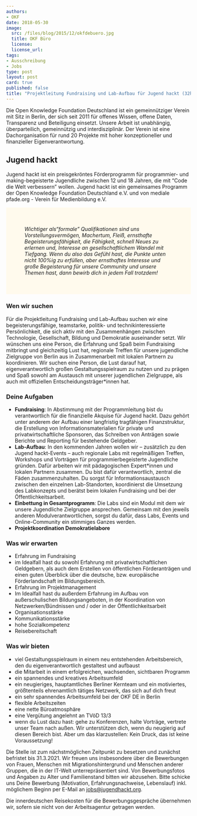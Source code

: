 ```yaml
---
authors: 
- OKF
date: 2018-05-30
image:
  src: /files/blog/2015/12/okfdebuero.jpg
  title: OKF Büro
  license: 
  license_url: 
tags:
- Ausschreibung
- Jobs
type: post
layout: post
card: true
published: false
title: "Projektleitung Fundraising und Lab-Aufbau für Jugend hackt (32h)"
---
```


Die Open Knowledge Foundation Deutschland ist ein gemeinnütziger Verein mit Sitz in Berlin, der sich seit 2011 für offenes 
Wissen, offene Daten, Transparenz und Beteiligung einsetzt. Unsere Arbeit ist unabhängig, überparteilich, gemeinnützig und 
interdisziplinär. Der Verein ist eine Dachorganisation für rund 20 Projekte mit hoher konzeptioneller und finanzieller 
Eigenverantwortung. 

## Jugend hackt
Jugend hackt ist ein preisgekröntes Förderprogramm für programmier- und making-begeisterte Jugendliche zwischen 12 und 18 Jahren, die mit “Code die Welt verbessern” wollen. Jugend hackt ist ein gemeinsames Programm der Open Knowledge Foundation Deutschland e.V. und von mediale pfade.org - Verein für Medienbildung e.V.

<p style="background-color: #fffaed; padding: 50px;">
   <i>Wichtiger als“formale” Qualifikationen sind uns Vorstellungsvermögen, Machertum, Fleiß, ernsthafte Begeisterungsfähigkeit, die Fähigkeit, schnell Neues zu erlernen und, Interesse an gesellschaftlichem Wandel mit Tiefgang. Wenn du also das Gefühl hast, die Punkte unten nicht 100%ig zu erfüllen, aber ernsthaftes Interesse und große Begeisterung für unsere Community und unsere Themen hast, dann bewirb dich in jedem Fall trotzdem!</i>
</p>

### Wen wir suchen
Für die Projektleitung Fundraising und Lab-Aufbau suchen wir eine begeisterungsfähige, teamstarke, politik- und technikinteressierte Persönlichkeit, die sich aktiv mit den Zusammenhängen zwischen Technologie, Gesellschaft, Bildung und Demokratie auseinander setzt. Wir wünschen uns eine Person, die Erfahrung und Spaß beim Fundraising mitbringt und gleichzeitig Lust hat, regionale Treffen für unsere jugendliche Zielgruppe von Berlin aus in Zusammenarbeit mit lokalen Partnern zu koordinieren. Wir suchen eine Person, die Lust darauf hat, eigenverantwortlich großen Gestaltungsspielraum zu nutzen und zu prägen und Spaß sowohl am Austausch mit unserer jugendlichen Zielgruppe, als auch mit offiziellen Entscheidungsträger*innen hat.

### Deine Aufgaben
* <b>Fundraising</b>: In Abstimmung mit der Programmleitung bist du verantwortlich für die finanzielle Akquise für Jugend hackt. Dazu gehört unter anderem der Aufbau einer langfristig tragfähigen Finanzstruktur, die Erstellung von Informationsmaterialien für private und privatwirtschaftliche Sponsoren, das Schreiben von Anträgen sowie Berichte und Reporting für bestehende Geldgeber.
* <b>Lab-Aufbau</b>: In den kommenden Jahren wollen wir – zusätzlich zu den Jugend hackt-Events – auch regionale Labs mit regelmäßigen Treffen, Workshops und Vorträgen für programmierbegeisterte Jugendliche gründen. Dafür arbeiten wir mit pädagogischen Expert*innen und lokalen Partnern zusammen. Du bist dafür verantwortlich, zentral die Fäden zusammenzuhalten. Du sorgst für Informationsaustausch zwischen den einzelnen Lab-Standorten, koordinierst die Umsetzung des Labkonzepts und berätst beim lokalen Fundraising und bei der Öffentlichkeitsarbeit. 
* <b>Einbettung in Gesamtprogramm</b>: Die Labs sind ein Modul mit dem wir unsere Jugendliche Zielgruppe ansprechen. Gemeinsam mit den jeweils anderen Modulverantwortlichen, sorgst du dafür, dass Labs, Events und Online-Community ein stimmiges Ganzes werden. 
* <b>Projektkoordination Demokratielabore</b>

### Was wir erwarten
* Erfahrung im Fundraising
* im Idealfall hast du sowohl Erfahrung mit privatwirtschaftlichen Geldgebern, als auch dem Erstellen von öffentlichen Förderanträgen und einen guten Überblick über die deutsche, bzw. europäische Förderlandschaft im Bildungsbereich. 
* Erfahrung im Projektmanagement
* Im Idealfall hast du außerdem Erfahrung im Aufbau von außerschulischen Bildungsangeboten, in der Koordination von Netzwerken/Bündnissen und / oder in der Öffentlichkeitsarbeit
* Organisationsstärke
* Kommunikationsstärke
* hohe Sozialkompetenz
* Reisebereitschaft     

### Was wir bieten
* viel Gestaltungsspielraum in einem neu entstehenden Arbeitsbereich, den du eigenverantwortlich gestaltest und aufbaust
* die Mitarbeit in einem erfolgreichen, wachsenden, sichtbaren Programm
* ein spannendes und kreatives Arbeitsumfeld
* ein neugieriges, hauptamtliches Berliner Kernteam und ein motiviertes, größtenteils ehrenamtlich tätiges Netzwerk, das sich auf dich freut
* ein sehr spannendes Arbeitsumfeld bei der OKF DE in Berlin
* flexible Arbeitszeiten
* eine nette Büroatmosphäre
* eine Vergütung angelehnt an TVöD 13/3
* wenn du Lust dazu hast: gehe zu Konferenzen, halte Vorträge, vertrete unser Team nach außen. Wir unterstützen dich, wenn du neugierig auf diesen Bereich bist. Aber um das klarzustellen: Kein Druck, das ist keine Voraussetzung!
    
Die Stelle ist zum nächstmöglichen Zeitpunkt zu besetzen und zunächst befristet bis 31.3.2021. Wir freuen uns insbesondere über die Bewerbungen von Frauen, Menschen mit Migrationshintergrund und Menschen anderer Gruppen, die in der IT-Welt unterrepräsentiert sind. Von Bewerbungsfotos und Angaben zu Alter und Familienstand bitten wir abzusehen.
Bitte schicke uns Deine Bewerbung (Motivation, Erfahrungsnachweise, Lebenslauf) inkl. möglichem Beginn per E-Mail an jobs@jugendhackt.org.

Die innerdeutschen Reisekosten für die Bewerbungsgespräche übernehmen wir, sofern sie nicht von der Arbeitsagentur getragen werden. 
